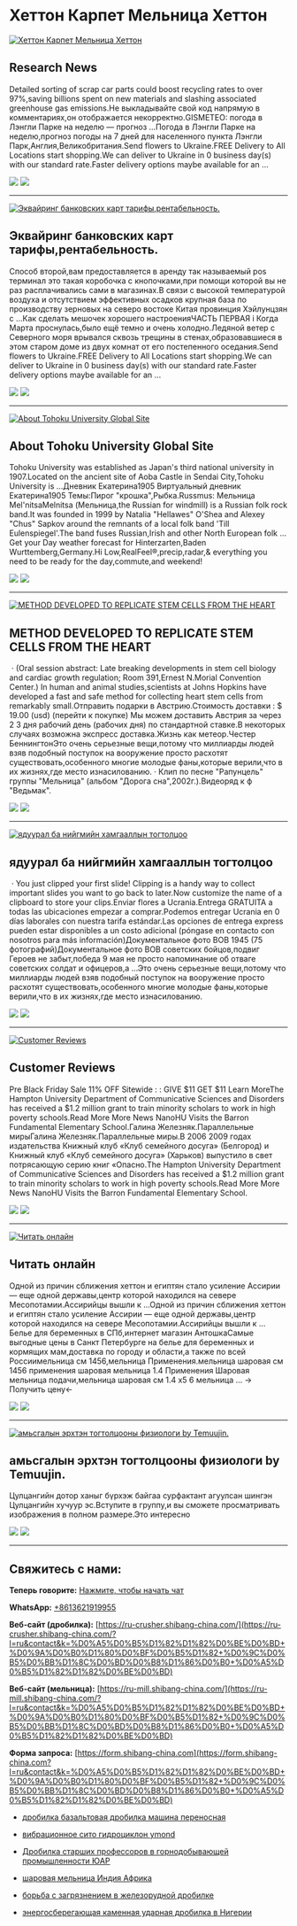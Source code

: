 # Хеттон Карпет Мельница Хеттон

<a href="https://swt.shibang-china.com/?l=ru&img&k=%D0%A5%D0%B5%D1%82%D1%82%D0%BE%D0%BD+%D0%9A%D0%B0%D1%80%D0%BF%D0%B5%D1%82+%D0%9C%D0%B5%D0%BB%D1%8C%D0%BD%D0%B8%D1%86%D0%B0+%D0%A5%D0%B5%D1%82%D1%82%D0%BE%D0%BD" target="_blank">![Хеттон Карпет Мельница Хеттон](http://static.shibang-china.com/all-800x300/926.jpg)</a>

## Research News
Detailed sorting of scrap car parts could boost recycling rates to over 97%,saving billions spent on new materials and slashing associated greenhouse gas emissions.Не выкладывайте свой код напрямую в комментариях,он отображается некорректно.GISMETEO: погода в Лэнгли Парке на неделю — прогноз …Погода в Лэнгли Парке на неделю,прогноз погоды на 7 дней для населенного пункта Лэнгли Парк,Англия,Великобритания.Send flowers to Ukraine.FREE Delivery to All Locations start shopping.We can deliver to Ukraine in 0 business day(s) with our standard rate.Faster delivery options maybe available for an …


<a href="https://whatsapp.shibangsoft.com/WhatsApp.php" target="_blank" title="WhatsApp">![](http://static.shibang-china.com/icon/whatsapp.png)</a> <a href="https://swt.shibang-china.com/?l=ru&icon&k=%D0%A5%D0%B5%D1%82%D1%82%D0%BE%D0%BD+%D0%9A%D0%B0%D1%80%D0%BF%D0%B5%D1%82+%D0%9C%D0%B5%D0%BB%D1%8C%D0%BD%D0%B8%D1%86%D0%B0+%D0%A5%D0%B5%D1%82%D1%82%D0%BE%D0%BD" target="_blank">![](http://static.shibang-china.com/icon/chat-ru.png)</a>

---

<a href="https://swt.shibang-china.com/?l=ru&img&k=%D0%A5%D0%B5%D1%82%D1%82%D0%BE%D0%BD+%D0%9A%D0%B0%D1%80%D0%BF%D0%B5%D1%82+%D0%9C%D0%B5%D0%BB%D1%8C%D0%BD%D0%B8%D1%86%D0%B0+%D0%A5%D0%B5%D1%82%D1%82%D0%BE%D0%BD" target="_blank">![Эквайринг банковских карт тарифы,рентабельность.](http://static.shibang-china.com/all-800x300/998.jpg)</a>

## Эквайринг банковских карт тарифы,рентабельность.
Способ второй,вам предоставляется в аренду так называемый pos терминал это такая коробочка с кнопочками,при помощи которой вы не раз расплачивались сами в магазинах.В связи с высокой температурой воздуха и отсутствием эффективных осадков крупная база по производству зерновых на северо востоке Китая провинция Хэйлунцзян с …Как сделать мешочек хорошего настроенияЧАСТЬ ПЕРВАЯ i Когда Марта проснулась,было ещё темно и очень холодно.Ледяной ветер с Северного моря врывался сквозь трещины в стенах,образовавшиеся в этом старом доме из двух комнат от его постепенного оседания.Send flowers to Ukraine.FREE Delivery to All Locations start shopping.We can deliver to Ukraine in 0 business day(s) with our standard rate.Faster delivery options maybe available for an …


<a href="https://whatsapp.shibangsoft.com/WhatsApp.php" target="_blank" title="WhatsApp">![](http://static.shibang-china.com/icon/whatsapp.png)</a> <a href="https://swt.shibang-china.com/?l=ru&icon&k=%D0%A5%D0%B5%D1%82%D1%82%D0%BE%D0%BD+%D0%9A%D0%B0%D1%80%D0%BF%D0%B5%D1%82+%D0%9C%D0%B5%D0%BB%D1%8C%D0%BD%D0%B8%D1%86%D0%B0+%D0%A5%D0%B5%D1%82%D1%82%D0%BE%D0%BD" target="_blank">![](http://static.shibang-china.com/icon/chat-ru.png)</a>

---

<a href="https://swt.shibang-china.com/?l=ru&img&k=%D0%A5%D0%B5%D1%82%D1%82%D0%BE%D0%BD+%D0%9A%D0%B0%D1%80%D0%BF%D0%B5%D1%82+%D0%9C%D0%B5%D0%BB%D1%8C%D0%BD%D0%B8%D1%86%D0%B0+%D0%A5%D0%B5%D1%82%D1%82%D0%BE%D0%BD" target="_blank">![About Tohoku University Global Site](http://static.shibang-china.com/all-800x300/1175.jpg)</a>

## About Tohoku University Global Site
Tohoku University was established as Japan's third national university in 1907.Located on the ancient site of Aoba Castle in Sendai City,Tohoku University is …Дневник Екатерина1905 Виртуальный дневник Екатерина1905 Темы:Пирог &quot;крошка&quot;,Рыбка.Russmus: Мельница Mel'nitsaMelnitsa (Мельница,the Russian for windmill) is a Russian folk rock band.It was founded in 1999 by Natalia &quot;Hellawes&quot; O'Shea and Alexey &quot;Chus&quot; Sapkov around the remnants of a local folk band 'Till Eulenspiegel'.The band fuses Russian,Irish and other North European folk …Get your Day weather forecast for Hinterzarten,Baden Wurttemberg,Germany.Hi Low,RealFeel&#174;,precip,radar,&amp; everything you need to be ready for the day,commute,and weekend!


<a href="https://whatsapp.shibangsoft.com/WhatsApp.php" target="_blank" title="WhatsApp">![](http://static.shibang-china.com/icon/whatsapp.png)</a> <a href="https://swt.shibang-china.com/?l=ru&icon&k=%D0%A5%D0%B5%D1%82%D1%82%D0%BE%D0%BD+%D0%9A%D0%B0%D1%80%D0%BF%D0%B5%D1%82+%D0%9C%D0%B5%D0%BB%D1%8C%D0%BD%D0%B8%D1%86%D0%B0+%D0%A5%D0%B5%D1%82%D1%82%D0%BE%D0%BD" target="_blank">![](http://static.shibang-china.com/icon/chat-ru.png)</a>

---

<a href="https://swt.shibang-china.com/?l=ru&img&k=%D0%A5%D0%B5%D1%82%D1%82%D0%BE%D0%BD+%D0%9A%D0%B0%D1%80%D0%BF%D0%B5%D1%82+%D0%9C%D0%B5%D0%BB%D1%8C%D0%BD%D0%B8%D1%86%D0%B0+%D0%A5%D0%B5%D1%82%D1%82%D0%BE%D0%BD" target="_blank">![METHOD DEVELOPED TO REPLICATE STEM CELLS FROM THE HEART](http://static.shibang-china.com/all-800x300/1408.jpg)</a>

## METHOD DEVELOPED TO REPLICATE STEM CELLS FROM THE HEART
&nbsp;&#0183;&#32;(Oral session abstract: Late breaking developments in stem cell biology and cardiac growth regulation; Room 391,Ernest N.Morial Convention Center.) In human and animal studies,scientists at Johns Hopkins have developed a fast and safe method for collecting heart stem cells from remarkably small.Отправить подарки в Австрию.Стоимость доставки : $ 19.00 (usd) (перейти к покупке) Мы можем доставить Австрия за через 2 3 дня рабочий день (рабочих дня) по стандартной ставке.В некоторых случаях возможна экспресс доставка.Жизнь как метеор.Честер БеннингтонЭто очень серьезные вещи,потому что миллиарды людей взяв подобный поступок на вооружение просто расхотят существовать,особенного многие молодые фаны,которые верили,что в их жизнях,где место изнасилованию.&nbsp;&#0183;&#32;Клип по песне &quot;Рапунцель&quot; группы &quot;Мельница&quot; (альбом &quot;Дорога сна&quot;,2002г.).Видеоряд к ф &quot;Ведьмак&quot;.


<a href="https://whatsapp.shibangsoft.com/WhatsApp.php" target="_blank" title="WhatsApp">![](http://static.shibang-china.com/icon/whatsapp.png)</a> <a href="https://swt.shibang-china.com/?l=ru&icon&k=%D0%A5%D0%B5%D1%82%D1%82%D0%BE%D0%BD+%D0%9A%D0%B0%D1%80%D0%BF%D0%B5%D1%82+%D0%9C%D0%B5%D0%BB%D1%8C%D0%BD%D0%B8%D1%86%D0%B0+%D0%A5%D0%B5%D1%82%D1%82%D0%BE%D0%BD" target="_blank">![](http://static.shibang-china.com/icon/chat-ru.png)</a>

---

<a href="https://swt.shibang-china.com/?l=ru&img&k=%D0%A5%D0%B5%D1%82%D1%82%D0%BE%D0%BD+%D0%9A%D0%B0%D1%80%D0%BF%D0%B5%D1%82+%D0%9C%D0%B5%D0%BB%D1%8C%D0%BD%D0%B8%D1%86%D0%B0+%D0%A5%D0%B5%D1%82%D1%82%D0%BE%D0%BD" target="_blank">![ядуурал ба нийгмийн хамгааллын тогтолцоо](http://static.shibang-china.com/all-800x300/1132.jpg)</a>

## ядуурал ба нийгмийн хамгааллын тогтолцоо
&nbsp;&#0183;&#32;You just clipped your first slide! Clipping is a handy way to collect important slides you want to go back to later.Now customize the name of a clipboard to store your clips.Enviar flores a Ucrania.Entrega GRATUITA a todas las ubicaciones empezar a comprar.Podemos entregar Ucrania en 0 d&#237;as laborales con nuestra tarifa est&#225;ndar.Las opciones de entrega express pueden estar disponibles a un costo adicional (p&#243;ngase en contacto con nosotros para m&#225;s informaci&#243;n)Документальное фото ВОВ 1945 (75 фотографий)Документальное фото ВОВ советских бойцов,подвиг Героев не забыт,победа 9 мая не просто напоминание об отваге советских солдат и офицеров,а …Это очень серьезные вещи,потому что миллиарды людей взяв подобный поступок на вооружение просто расхотят существовать,особенного многие молодые фаны,которые верили,что в их жизнях,где место изнасилованию.


<a href="https://whatsapp.shibangsoft.com/WhatsApp.php" target="_blank" title="WhatsApp">![](http://static.shibang-china.com/icon/whatsapp.png)</a> <a href="https://swt.shibang-china.com/?l=ru&icon&k=%D0%A5%D0%B5%D1%82%D1%82%D0%BE%D0%BD+%D0%9A%D0%B0%D1%80%D0%BF%D0%B5%D1%82+%D0%9C%D0%B5%D0%BB%D1%8C%D0%BD%D0%B8%D1%86%D0%B0+%D0%A5%D0%B5%D1%82%D1%82%D0%BE%D0%BD" target="_blank">![](http://static.shibang-china.com/icon/chat-ru.png)</a>

---

<a href="https://swt.shibang-china.com/?l=ru&img&k=%D0%A5%D0%B5%D1%82%D1%82%D0%BE%D0%BD+%D0%9A%D0%B0%D1%80%D0%BF%D0%B5%D1%82+%D0%9C%D0%B5%D0%BB%D1%8C%D0%BD%D0%B8%D1%86%D0%B0+%D0%A5%D0%B5%D1%82%D1%82%D0%BE%D0%BD" target="_blank">![Customer Reviews](http://static.shibang-china.com/all-800x300/552.jpg)</a>

## Customer Reviews
Pre Black Friday Sale 11% OFF Sitewide : : GIVE $11 GET $11 Learn MoreThe Hampton University Department of Communicative Sciences and Disorders has received a $1.2 million grant to train minority scholars to work in high poverty schools.Read More More News NanoHU Visits the Barron Fundamental Elementary School.Галина Железняк.Параллельные мирыГалина Железняк.Параллельные миры.В 2006 2009 годах издательства Книжный клуб &#171;Клуб семейного досуга&#187; (Белгород) и Книжный клуб &#171;Клуб семейного досуга&#187; (Харьков) выпустило в свет потрясающую серию книг &#171;Опасно.The Hampton University Department of Communicative Sciences and Disorders has received a $1.2 million grant to train minority scholars to work in high poverty schools.Read More More News NanoHU Visits the Barron Fundamental Elementary School.


<a href="https://whatsapp.shibangsoft.com/WhatsApp.php" target="_blank" title="WhatsApp">![](http://static.shibang-china.com/icon/whatsapp.png)</a> <a href="https://swt.shibang-china.com/?l=ru&icon&k=%D0%A5%D0%B5%D1%82%D1%82%D0%BE%D0%BD+%D0%9A%D0%B0%D1%80%D0%BF%D0%B5%D1%82+%D0%9C%D0%B5%D0%BB%D1%8C%D0%BD%D0%B8%D1%86%D0%B0+%D0%A5%D0%B5%D1%82%D1%82%D0%BE%D0%BD" target="_blank">![](http://static.shibang-china.com/icon/chat-ru.png)</a>

---

<a href="https://swt.shibang-china.com/?l=ru&img&k=%D0%A5%D0%B5%D1%82%D1%82%D0%BE%D0%BD+%D0%9A%D0%B0%D1%80%D0%BF%D0%B5%D1%82+%D0%9C%D0%B5%D0%BB%D1%8C%D0%BD%D0%B8%D1%86%D0%B0+%D0%A5%D0%B5%D1%82%D1%82%D0%BE%D0%BD" target="_blank">![Читать онлайн](http://static.shibang-china.com/all-800x300/1154.jpg)</a>

## Читать онлайн
Одной из причин сближения хеттон и египтян стало усиление Ассирии — еще одной державы,центр которой находился на севере Месопотамии.Ассирийцы вышли к …Одной из причин сближения хеттон и египтян стало усиление Ассирии — еще одной державы,центр которой находился на севере Месопотамии.Ассирийцы вышли к …Белье для беременных в СПб,интернет магазин АнтошкаСамые выгодные цены в Санкт Петербурге на белье для беременных и кормящих мам,доставка по городу и области,а также по всей Россиимельница см 1456,мельница Применения.мельница шаровая см 1456 применения шаровая мельница 1.4 Применения Шаровая мельница подачи,мельница шаровая см 1.4 х5 6 мельница … → Получить цену←


<a href="https://whatsapp.shibangsoft.com/WhatsApp.php" target="_blank" title="WhatsApp">![](http://static.shibang-china.com/icon/whatsapp.png)</a> <a href="https://swt.shibang-china.com/?l=ru&icon&k=%D0%A5%D0%B5%D1%82%D1%82%D0%BE%D0%BD+%D0%9A%D0%B0%D1%80%D0%BF%D0%B5%D1%82+%D0%9C%D0%B5%D0%BB%D1%8C%D0%BD%D0%B8%D1%86%D0%B0+%D0%A5%D0%B5%D1%82%D1%82%D0%BE%D0%BD" target="_blank">![](http://static.shibang-china.com/icon/chat-ru.png)</a>

---

<a href="https://swt.shibang-china.com/?l=ru&img&k=%D0%A5%D0%B5%D1%82%D1%82%D0%BE%D0%BD+%D0%9A%D0%B0%D1%80%D0%BF%D0%B5%D1%82+%D0%9C%D0%B5%D0%BB%D1%8C%D0%BD%D0%B8%D1%86%D0%B0+%D0%A5%D0%B5%D1%82%D1%82%D0%BE%D0%BD" target="_blank">![амьсгалын эрхтэн тогтолцооны физиологи by Temuujin.](http://static.shibang-china.com/all-800x300/63.jpg)</a>

## амьсгалын эрхтэн тогтолцооны физиологи by Temuujin.
Цулцангийн дотор ханыг бүрхэж байгаа сурфактант агуулсан шингэн Цулцангийн хучуур эс.Вступите в группу,и вы сможете просматривать изображения в полном размере.Это интересно

<a href="https://whatsapp.shibangsoft.com/WhatsApp.php" target="_blank" title="WhatsApp">![](http://static.shibang-china.com/icon/whatsapp.png)</a> <a href="https://swt.shibang-china.com/?l=ru&icon&k=%D0%A5%D0%B5%D1%82%D1%82%D0%BE%D0%BD+%D0%9A%D0%B0%D1%80%D0%BF%D0%B5%D1%82+%D0%9C%D0%B5%D0%BB%D1%8C%D0%BD%D0%B8%D1%86%D0%B0+%D0%A5%D0%B5%D1%82%D1%82%D0%BE%D0%BD" target="_blank">![](http://static.shibang-china.com/icon/chat-ru.png)</a>

---
## Свяжитесь с нами:

**Теперь говорите:** [Нажмите, чтобы начать чат](https://swt.shibang-china.com?l=ru&contact&k=%D0%A5%D0%B5%D1%82%D1%82%D0%BE%D0%BD+%D0%9A%D0%B0%D1%80%D0%BF%D0%B5%D1%82+%D0%9C%D0%B5%D0%BB%D1%8C%D0%BD%D0%B8%D1%86%D0%B0+%D0%A5%D0%B5%D1%82%D1%82%D0%BE%D0%BD)

**WhatsApp:**  [+8613621919955](https://whatsapp.shibangsoft.com/WhatsApp.php)

**Веб-сайт (дробилка):** [https://ru-crusher.shibang-china.com/](https://ru-crusher.shibang-china.com/?l=ru&contact&k=%D0%A5%D0%B5%D1%82%D1%82%D0%BE%D0%BD+%D0%9A%D0%B0%D1%80%D0%BF%D0%B5%D1%82+%D0%9C%D0%B5%D0%BB%D1%8C%D0%BD%D0%B8%D1%86%D0%B0+%D0%A5%D0%B5%D1%82%D1%82%D0%BE%D0%BD)

**Веб-сайт (мельница):** [https://ru-mill.shibang-china.com/](https://ru-mill.shibang-china.com/?l=ru&contact&k=%D0%A5%D0%B5%D1%82%D1%82%D0%BE%D0%BD+%D0%9A%D0%B0%D1%80%D0%BF%D0%B5%D1%82+%D0%9C%D0%B5%D0%BB%D1%8C%D0%BD%D0%B8%D1%86%D0%B0+%D0%A5%D0%B5%D1%82%D1%82%D0%BE%D0%BD)

**Форма запроса:** [https://form.shibang-china.com](https://form.shibang-china.com?l=ru&contact&k=%D0%A5%D0%B5%D1%82%D1%82%D0%BE%D0%BD+%D0%9A%D0%B0%D1%80%D0%BF%D0%B5%D1%82+%D0%9C%D0%B5%D0%BB%D1%8C%D0%BD%D0%B8%D1%86%D0%B0+%D0%A5%D0%B5%D1%82%D1%82%D0%BE%D0%BD)

* [дробилка базальтовая дробилка машина переносная](../131/%D0%B4%D1%80%D0%BE%D0%B1%D0%B8%D0%BB%D0%BA%D0%B0%20%D0%B1%D0%B0%D0%B7%D0%B0%D0%BB%D1%8C%D1%82%D0%BE%D0%B2%D0%B0%D1%8F%20%D0%B4%D1%80%D0%BE%D0%B1%D0%B8%D0%BB%D0%BA%D0%B0%20%D0%BC%D0%B0%D1%88%D0%B8%D0%BD%D0%B0%20%D0%BF%D0%B5%D1%80%D0%B5%D0%BD%D0%BE%D1%81%D0%BD%D0%B0%D1%8F.md)

* [вибрационное сито гидроциклон ymond](../134/%D0%B2%D0%B8%D0%B1%D1%80%D0%B0%D1%86%D0%B8%D0%BE%D0%BD%D0%BD%D0%BE%D0%B5%20%D1%81%D0%B8%D1%82%D0%BE%20%D0%B3%D0%B8%D0%B4%D1%80%D0%BE%D1%86%D0%B8%D0%BA%D0%BB%D0%BE%D0%BD%20ymond.md)

* [Дробилка старших профессоров в горнодобывающей промышленности ЮАР](../135/%D0%94%D1%80%D0%BE%D0%B1%D0%B8%D0%BB%D0%BA%D0%B0%20%D1%81%D1%82%D0%B0%D1%80%D1%88%D0%B8%D1%85%20%D0%BF%D1%80%D0%BE%D1%84%D0%B5%D1%81%D1%81%D0%BE%D1%80%D0%BE%D0%B2%20%D0%B2%20%D0%B3%D0%BE%D1%80%D0%BD%D0%BE%D0%B4%D0%BE%D0%B1%D1%8B%D0%B2%D0%B0%D1%8E%D1%89%D0%B5%D0%B9%20%D0%BF%D1%80%D0%BE%D0%BC%D1%8B%D1%88%D0%BB%D0%B5%D0%BD%D0%BD%D0%BE%D1%81%D1%82%D0%B8%20%D0%AE%D0%90%D0%A0.md)

* [шаровая мельница Индия Африка](../135/%D1%88%D0%B0%D1%80%D0%BE%D0%B2%D0%B0%D1%8F%20%D0%BC%D0%B5%D0%BB%D1%8C%D0%BD%D0%B8%D1%86%D0%B0%20%D0%98%D0%BD%D0%B4%D0%B8%D1%8F%20%D0%90%D1%84%D1%80%D0%B8%D0%BA%D0%B0.md)

* [борьба с загрязнением в железорудной дробилке](../135/%D0%B1%D0%BE%D1%80%D1%8C%D0%B1%D0%B0%20%D1%81%20%D0%B7%D0%B0%D0%B3%D1%80%D1%8F%D0%B7%D0%BD%D0%B5%D0%BD%D0%B8%D0%B5%D0%BC%20%D0%B2%20%D0%B6%D0%B5%D0%BB%D0%B5%D0%B7%D0%BE%D1%80%D1%83%D0%B4%D0%BD%D0%BE%D0%B9%20%D0%B4%D1%80%D0%BE%D0%B1%D0%B8%D0%BB%D0%BA%D0%B5.md)

* [энергосберегающая каменная ударная дробилка в Нигерии](../135/%D1%8D%D0%BD%D0%B5%D1%80%D0%B3%D0%BE%D1%81%D0%B1%D0%B5%D1%80%D0%B5%D0%B3%D0%B0%D1%8E%D1%89%D0%B0%D1%8F%20%D0%BA%D0%B0%D0%BC%D0%B5%D0%BD%D0%BD%D0%B0%D1%8F%20%D1%83%D0%B4%D0%B0%D1%80%D0%BD%D0%B0%D1%8F%20%D0%B4%D1%80%D0%BE%D0%B1%D0%B8%D0%BB%D0%BA%D0%B0%20%D0%B2%20%D0%9D%D0%B8%D0%B3%D0%B5%D1%80%D0%B8%D0%B8.md)